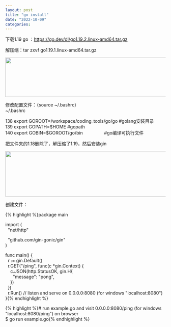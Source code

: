 ```yaml
---
layout: post
title: "go install"
date: "2022-10-09"
categories: 
---
```

<p>下载1.19 go ：<a href="https://go.dev/dl/go1.19.2.linux-amd64.tar.gz">https://go.dev/dl/go1.19.2.linux-amd64.tar.gz</a></p>

<p>解压缩：tar zxvf go1.19.1.linux-amd64.tar.gz</p>

<p><img height="124" src="/uploads/ckeditor/pictures/545/image-20221009174303-3.png" width="654" /></p>

<p>修改配置文件：（source ~/.bashrc）<br />
~/.bashrc</p>

<p>138 export GOROOT=/workspace/coding_tools/go/go #golang安装目录<br />
139 export GOPATH=$HOME #gopath<br />
140 export GOBIN=$GOROOT/go/bin&nbsp;&nbsp;&nbsp;&nbsp;&nbsp;&nbsp;&nbsp;&nbsp;&nbsp;&nbsp;&nbsp;&nbsp;&nbsp;&nbsp;&nbsp;&nbsp; #go编译可执行文件</p>

<p>把文件夹的1.18删除了，解压缩了1.19，然后安装gin</p>

<p><img height="143" src="/uploads/ckeditor/pictures/546/image-20221009174442-4.png" width="929" /></p>

<p>创建文件：</p>

{% highlight %}package main

import (<br />
&nbsp; &quot;net/http&quot;

&nbsp; &quot;github.com/gin-gonic/gin&quot;<br />
)

func main() {<br />
&nbsp; r := gin.Default()<br />
&nbsp; r.GET(&quot;/ping&quot;, func(c *gin.Context) {<br />
&nbsp;&nbsp;&nbsp; c.JSON(http.StatusOK, gin.H{<br />
&nbsp;&nbsp;&nbsp;&nbsp;&nbsp; &quot;message&quot;: &quot;pong&quot;,<br />
&nbsp;&nbsp;&nbsp; })<br />
&nbsp; })<br />
&nbsp; r.Run() // listen and serve on 0.0.0.0:8080 (for windows &quot;localhost:8080&quot;)<br />
}{% endhighlight %}

{% highlight %}# run example.go and visit 0.0.0.0:8080/ping (for windows &quot;localhost:8080/ping&quot;) on browser<br />
$ go run example.go{% endhighlight %}

<p>&nbsp;</p>

